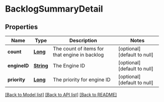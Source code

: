 # BacklogSummaryDetail
## Properties

Name | Type | Description | Notes
------------ | ------------- | ------------- | -------------
**count** | [**Long**](long.md) | The count of items for that engine in backlog | [optional] [default to null]
**engineID** | [**String**](string.md) | The Engine ID | [optional] [default to null]
**priority** | [**Long**](long.md) | The priority for engine ID | [optional] [default to null]

[[Back to Model list]](../README.md#documentation-for-models) [[Back to API list]](../README.md#documentation-for-api-endpoints) [[Back to README]](../README.md)

